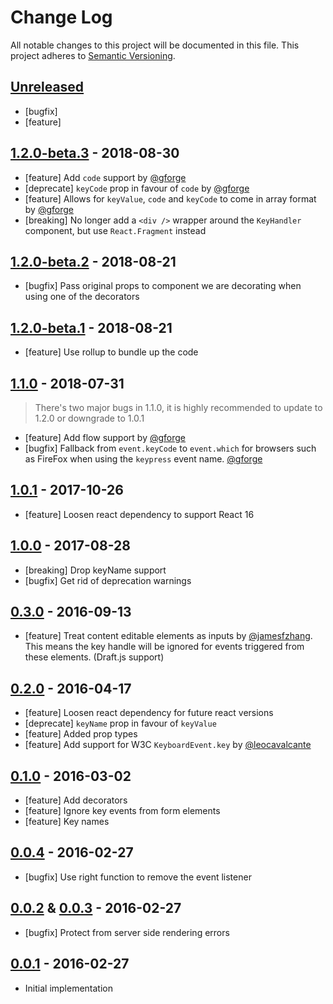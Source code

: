 # Change Log

All notable changes to this project will be documented in this file.
This project adheres to [Semantic Versioning](http://semver.org/).

## [Unreleased]

- [bugfix]
- [feature]

## [1.2.0-beta.3] - 2018-08-30

- [feature] Add `code` support by [@gforge](https://github.com/gforge)
- [deprecate] `keyCode` prop in favour of `code` by [@gforge](https://github.com/gforge)
- [feature] Allows for `keyValue`, `code` and `keyCode` to come in array format by [@gforge](https://github.com/gforge)
- [breaking] No longer add a `<div />` wrapper around the `KeyHandler` component, but use `React.Fragment` instead

## [1.2.0-beta.2] - 2018-08-21

- [bugfix] Pass original props to component we are decorating when using one of the decorators

## [1.2.0-beta.1] - 2018-08-21

- [feature] Use rollup to bundle up the code

## [1.1.0] - 2018-07-31

> There's two major bugs in 1.1.0, it is highly recommended to update to 1.2.0 or downgrade to 1.0.1

- [feature] Add flow support by [@gforge](https://github.com/gforge)
- [bugfix] Fallback from `event.keyCode` to `event.which` for browsers such as FireFox when using the `keypress` event name. [@gforge](https://github.com/gforge)

## [1.0.1] - 2017-10-26

- [feature] Loosen react dependency to support React 16

## [1.0.0] - 2017-08-28

- [breaking] Drop keyName support
- [bugfix] Get rid of deprecation warnings

## [0.3.0] - 2016-09-13

- [feature] Treat content editable elements as inputs by [@jamesfzhang](https://github.com/jamesfzhang). This means the key handle
  will be ignored for events triggered from these elements. (Draft.js support)

## [0.2.0] - 2016-04-17

- [feature] Loosen react dependency for future react versions
- [deprecate] `keyName` prop in favour of `keyValue`
- [feature] Added prop types
- [feature] Add support for W3C `KeyboardEvent.key` by [@leocavalcante](https://github.com/leocavalcante)

## [0.1.0] - 2016-03-02

- [feature] Add decorators
- [feature] Ignore key events from form elements
- [feature] Key names

## [0.0.4] - 2016-02-27

- [bugfix] Use right function to remove the event listener

## [0.0.2] & [0.0.3] - 2016-02-27

- [bugfix] Protect from server side rendering errors

## [0.0.1] - 2016-02-27

- Initial implementation

[unreleased]: https://github.com/ayrton/react-key-handler/compare/v1.1.0...HEAD
[1.2.0-beta.3]: https://github.com/ayrton/react-key-handler/compare/v1.2.0-beta.2...v1.2.0-beta.3
[1.2.0-beta.2]: https://github.com/ayrton/react-key-handler/compare/v1.2.0-beta.1...v1.2.0-beta.2
[1.2.0-beta.1]: https://github.com/ayrton/react-key-handler/compare/v1.1.0...v1.2.0-beta.1
[1.1.0]: https://github.com/ayrton/react-key-handler/compare/v1.0.1...v1.1.0
[1.0.1]: https://github.com/ayrton/react-key-handler/compare/v1.0.0...v1.0.1
[1.0.0]: https://github.com/ayrton/react-key-handler/compare/v0.3.0...v1.0.0
[0.3.0]: https://github.com/ayrton/react-key-handler/compare/v0.2.0...v0.3.0
[0.2.0]: https://github.com/ayrton/react-key-handler/compare/v0.1.0...v0.2.0
[0.1.0]: https://github.com/ayrton/react-key-handler/compare/v0.0.4...v0.1.0
[0.0.4]: https://github.com/ayrton/react-key-handler/compare/v0.0.3...v0.0.4
[0.0.3]: https://github.com/ayrton/react-key-handler/compare/v0.0.2...v0.0.3
[0.0.2]: https://github.com/ayrton/react-key-handler/compare/v0.0.1...v0.0.2
[0.0.1]: https://github.com/ayrton/react-key-handler/commit/8267e3dc7357bb7fb106f5148e6f9cb9f69ed3b5
